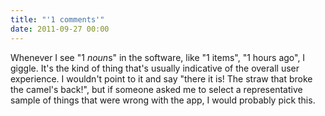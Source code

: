 ```yaml
---
title: "'1 comments'"
date: 2011-09-27 00:00
---
```


<import><p>Whenever I see "1 <em>noun</em>s" in the software, like "1 items", "1 hours ago", I giggle. It's the kind of thing that's usually indicative of the overall user experience.
I wouldn't point to it and say "there it is! The straw that broke the camel's back!", but if someone asked me to select a representative sample of things that were wrong with the app, I would probably pick this.</p></import>

<!-- more -->

